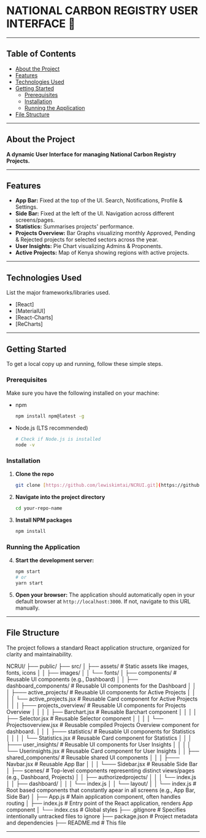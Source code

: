 # NATIONAL CARBON REGISTRY USER INTERFACE 🚀

---
## Table of Contents

-   [About the Project](#about-the-project)
-   [Features](#features)
-   [Technologies Used](#technologies-used)
-   [Getting Started](#getting-started)
    -   [Prerequisites](#prerequisites)
    -   [Installation](#installation)
    -   [Running the Application](#running-the-application)
-   [File Structure](#file-structure)

---

## About the Project

**A dynamic User Interface for managing National Carbon Registry Projects.**

---

## Features

-   **App Bar:** Fixed at the top of the UI. Search, Notifications, Profile & Settings.
-   **Side Bar:** Fixed at the left of the UI. Navigation across different screens/pages.
-   **Statistics:** Summarises projects' performance.
-   **Projects Overview:** Bar Graphs visualizing monthly Approved, Pending & Rejected projects for selected sectors across the year.
-   **User Insights:**  Pie Chart visualizing Admins & Proponents.
-   **Active Projects:** Map of Kenya showing regions with active projects.

---

## Technologies Used

List the major frameworks/libraries used.

* [React]
* [MaterialUI]
* [React-Charts]
* [ReCharts]

---

## Getting Started

To get a local copy up and running, follow these simple steps.

### Prerequisites

Make sure you have the following installed on your machine:

* npm
    ```sh
    npm install npm@latest -g
    ```
* Node.js (LTS recommended)
    ```sh
    # Check if Node.js is installed
    node -v
    ```

### Installation

1.  **Clone the repo**
    ```sh
    git clone [https://github.com/lewiskimtai/NCRUI.git](https://github.com/lewiskimtai/NCRUI.git)
    ```
2.  **Navigate into the project directory**
    ```sh
    cd your-repo-name
    ```
3.  **Install NPM packages**
    ```sh
    npm install
    ```

### Running the Application

4.  **Start the development server:**
    ```bash
    npm start
    # or
    yarn start
    ```

5.  **Open your browser:**
    The application should automatically open in your default browser at `http://localhost:3000`. If not, navigate to this URL manually.

---

## File Structure

The project follows a standard React application structure, organized for clarity and maintainability.


NCRUI/
├── public/
├── src/
│   ├── assets/           # Static assets like images, fonts, icons
│   │   ├── images/
│   │   └── fonts/
│   ├── components/       # Reusable UI components (e.g., Dashboard)
│   │   ├── dashboard_components/           # Reusable UI components for the Dashboard 
│   │   │   ├─── active_projects/           # Reusable UI components for Active Projects
│   │   │   │    └── active_projects.jsx    # Reusable Card component for Active Projects
│   │   │   ├─── projects_overview/         # Reusable UI components for Projects Overview
│   │   │   │    ├── Barchart.jsx           # Reusable Barchart component
│   │   │   │    ├── Selector.jsx           # Reusable Selector component
│   │   │   │    └── Projectsoverview.jsx   # Reusable compiled Projects Overview component for dashboard.
│   │   │   ├─── statistics/                # Reusable UI components for Statistics
│   │   │   │    └── Statistics.jsx         # Reusable Card component for Statistics
│   │   │   ├─── user_insights/             # Reusable UI components for User Insights
│   │   │   │    └── Userinsights.jsx       # Reusable Card component for User Insights
│   │   ├── shared_components/              # Reusable shared UI components
│   │   │   ├─── Navbar.jsx                 # Reusable App Bar
│   │   │   └─── Sidebar.jsx                # Reusable Side Bar
│   ├── scenes/            # Top-level components representing distinct views/pages (e.g., Dashboard, Projects)
│   │   ├── authorizedprojects/
│   │   │   └── index.js
│   │   ├── dashboard/
│   │   │   └── index.js
│   │   └── layout/
│   │       └── index.js  # Root based components that constantly apear in all screens (e.g., App Bar, Side Bar)
│   ├── App.js            # Main application component, often handles routing
│   ├── index.js          # Entry point of the React application, renders App component
│   └── index.css         # Global styles
├── .gitignore            # Specifies intentionally untracked files to ignore
├── package.json          # Project metadata and dependencies
├── README.md             # This file

---